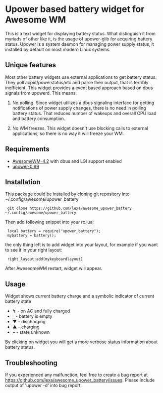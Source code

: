 # Upower based battery widget for Awesome WM #

This is a text widget for displaying battery status. What distinguish it from
myriads of other like it, is the usage of upower-glib for acquiring battery
status. Upower is a system daemon for managing power supply status, it installed
by default on most modern Linux systems.

## Unique features ##

Most other battery widgets use external applications to get battery status. They
poll acpid/powerstatus/etc and parse their output, that is terribly inefficient.
This widget provides a event based approach based on dbus signals from upowerd.
This means:

1. No polling. Since widget utilizes a dbus signaling interface for getting
   notifications of power supply changes, there is no need in polling battery
   status. That reduces number of wakeups and overall CPU load and battery
   consumption.

2. No WM freezes. This widget doesn't use blocking calls to external applications,
   so there is no way it will freeze your WM.

## Requirements ##

- [AwesomeWM-4.2](https://awesomewm.org) with dbus and LGI support enabled
- [upower-0.99](https://upower.freedesktop.org/)

## Installation ##

 This package could be installed by cloning git repository into ~/.config/awesome/upower_battery

```
 git clone https://github.com/lexa/awesome_upower_battery ~/.config/awesome/upower_battery
```

 Then add following snippet into your rc.lua:

```
 local battery = require("upower_battery");
 mybattery = battery();
```

 the only thing left is to add widget into your layout, for example if you want to see it in your right layout:

```
 right_layout:add(mykeyboardlayout)
```

 After AweseomeWM restart, widget will appear.

## Usage ##
 Widget shows current battery charge and a symbolic indicator of current battery state
 - ↯ - on AC and fully charged
 - _ - battery is empty
 - ▼ - discharging
 - ▲ - charging
 - ⌁ - state unknown

 By clicking on widget you will get a more verbose status information about battery status.

## Troubleshooting ##
 If you experienced any malfunction, feel free to create a bug report at https://github.com/lexa/awesome_upower_battery/issues. Please include output of 'upower -d' into bug report.
